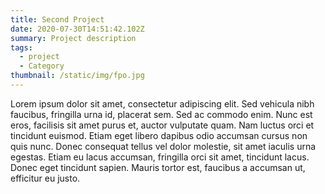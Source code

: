 ```yaml
---
title: Second Project
date: 2020-07-30T14:51:42.102Z
summary: Project description
tags:
  - project
  - Category
thumbnail: /static/img/fpo.jpg
---
```

Lorem ipsum dolor sit amet, consectetur adipiscing elit. Sed vehicula nibh faucibus, fringilla urna id, placerat sem. Sed ac commodo enim. Nunc est eros, facilisis sit amet purus et, auctor vulputate quam. Nam luctus orci et tincidunt euismod. Etiam eget libero dapibus odio accumsan cursus non quis nunc. Donec consequat tellus vel dolor molestie, sit amet iaculis urna egestas. Etiam eu lacus accumsan, fringilla orci sit amet, tincidunt lacus. Donec eget tincidunt sapien. Mauris tortor est, faucibus a accumsan ut, efficitur eu justo.